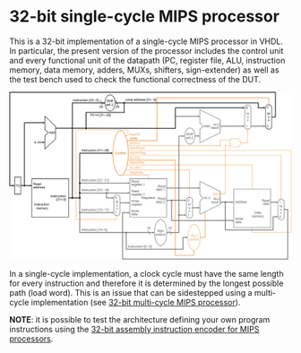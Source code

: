# 32-bit single-cycle MIPS processor

This is a 32-bit implementation of a single-cycle MIPS processor in VHDL.
In particular, the present version of the processor includes the control unit and every functional unit of the datapath (PC, register file, ALU, instruction memory, data memory, adders, MUXs, shifters, sign-extender) as well as the test bench used to check the functional correctness of the DUT.

<p align="center"><img src="./MIPS32_single-cycle_diagram.png" width="700px"></img><p>

In a single-cycle implementation, a clock cycle must have the same length for every instruction and therefore it is determined by the longest possible path (load word).
This is an issue that can be sidestepped using a multi-cycle implementation (see [32-bit multi-cycle MIPS processor](https://github.com/david-palma/MIPS-32bit/tree/master/MIPS32_multi_cycle)).

**NOTE**: it is possible to test the architecture defining your own program instructions using the [32-bit assembly instruction encoder for MIPS processors](https://github.com/david-palma/MIPS-32bit_encoder).
